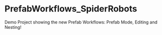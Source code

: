 # PrefabWorkflows_SpiderRobots
Demo Project showing the new Prefab Workflows: Prefab Mode, Editing and Nesting!
